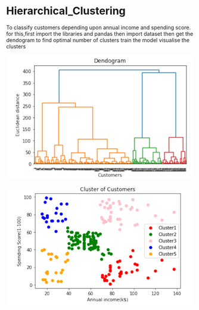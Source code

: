 # Hierarchical_Clustering
To classify customers depending upon annual income and spending score.
for this,first import the libraries and pandas 
then import dataset
then get the dendogram to find optimal number of clusters
train the model
visualise the clusters

<p align='center'>
  <a href="#"><img src="https://raw.githubusercontent.com/D-Sreshta/Hierarhial_Clustering/main/Plot%201%20Dendogram.png"></a>
  &nbsp;&nbsp;
 <a href="#"><img src="https://raw.githubusercontent.com/D-Sreshta/Hierarhial_Clustering/main/Plot%202%20Cluster%20of%20Customers.png"></a>
  &nbsp;&nbsp;
</p>
